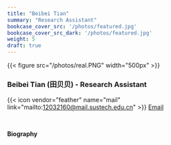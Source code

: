 ```yaml
---
title: "Beibei Tian"
summary: "Research Assistant"
bookcase_cover_src: '/photos/featured.jpg'
bookcase_cover_src_dark: '/photos/featured.jpg'
weight: 5
draft: true
---
```



{{< figure src="/photos/real.PNG" width="500px" >}}

### Beibei Tian (田贝贝) - Research Assistant

{{< icon vendor="feather" name="mail" link="mailto:12032160@mail.sustech.edu.cn" >}} [Email](mailto:12032160@mail.sustech.edu.cn)

&nbsp;

__Biography__
